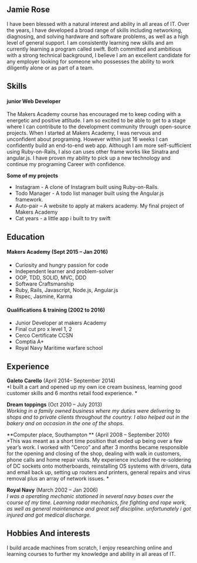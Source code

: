 ## Jamie Rose

I have been blessed with a natural interest and ability in all areas of  IT.  Over the years, I have developed a broad range of skills including networking, diagnosing, and solving hardware and software problems, as well as a high level of general support. I am consistently learning new skills and am currently learning a program called swift.  Both committed and ambitious with a strong technical background, I believe I am an excellent candidate for any employer looking for someone who possesses the ability to work diligently alone or as part of a team.

## Skills

#### junior Web Developer

The Makers Academy course has encouraged me to keep coding with a energetic and positive attitude. I am so excited to be able to get to a stage where I can contribute to the development community through open-source projects. When I started at Makers Academy, I was nervous and unconfident about programing. However within just 16 weeks I can confidently build an end-to-end web app. Although I am more self-sufficient using Ruby-on-Rails, I also can uses other frame works like Sinatra and angular.js. I have proven my ability to pick up a new technology and continue my programing Career with confidence.

**Some of my projects**

- Instagram - A clone of Instagram built using      Ruby-on-Rails.
- Todo Manager - A todo list manager built using the Angular.js framework.
- Auto-pair – A website to apply at makers academy. My final project of Makers Academy
- Cat years - a little app i built to try swift

## Education

#### Makers Academy (Sept 2015 – Jan 2016)

- Curiosity and hungry passion for code
- Independent learner and problem-solver
- OOP, TDD, SOLID, MVC, DDD
- Software Craftsmanship
- Ruby, Rails, Javascript, Node.js, Angular.js
- Rspec, Jasmine, Karma

#### Qualifications & training (2002 to 2016)

- Junior Developer at makers Academy
- Final cut pro x level 1, 2
- Cerco Certificate CCSN
- Comptia A+
- Royal Navy Maritime warfare school

## Experience

**Galeto Carello** (April 2014– September 2014)    
*I built a cart and opened up my own ice cream business, learning good customer skills and 6 months retail food experience. *  

**Dream toppings** (Oct 2010 – July 2013)   
*Working in a family owned business where my duties were delivering to shops and to private clients throughout the country. I also helped out in the bakery and on occasion in the one of the shops.*  

**Computer place, Southampton ** (April 2008 – September 2010)   
*This was meant as a short time position that ended up being over a few year’s work. I worked with “Cerco” and after 3 months became responsible for the opening and closing of the shop, dealing with walk in customers, phone calls and home repair visits.
My experience included the re-soldering of DC sockets onto motherboards, reinstalling OS systems with drivers, data and email back up, setting up routers and printers, general repairs and virus removal plus an array of network issues.
*

**Royal Navy** (March 2002 – Jan 2006)    
*I was a operating mechanic stationed in several navy bases over the course
of my time. Learning radar mechanics, fire fighting and rope work, as well as general maintenance and great self discipline. unfortunately i got injured and got medical discharge.*  

## Hobbies And interests

I build arcade machines from scratch, I enjoy researching online and learning courses to further my knowledge and ability in all areas of IT.
